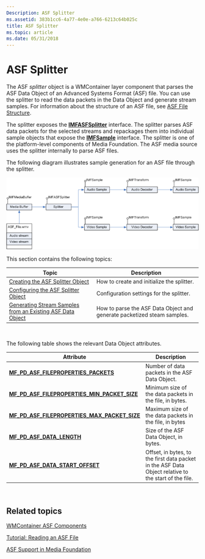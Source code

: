 ```yaml
---
Description: ASF Splitter
ms.assetid: 383b1cc6-4a77-4e0e-a766-6213c64b025c
title: ASF Splitter
ms.topic: article
ms.date: 05/31/2018
---
```


# ASF Splitter

The ASF *splitter* object is a WMContainer layer component that parses the ASF Data Object of an Advanced Systems Format (ASF) file. You can use the splitter to read the data packets in the Data Object and generate stream samples. For information about the structure of an ASF file, see [ASF File Structure](asf-file-structure.md).

The splitter exposes the [**IMFASFSplitter**](/windows/desktop/api/wmcontainer/nn-wmcontainer-imfasfsplitter) interface. The splitter parses ASF data packets for the selected streams and repackages them into individual sample objects that expose the [**IMFSample**](/windows/desktop/api/mfobjects/nn-mfobjects-imfsample) interface. The splitter is one of the platform-level components of Media Foundation. The ASF media source uses the splitter internally to parse ASF files.

The following diagram illustrates sample generation for an ASF file through the splitter.

![diagram showing sample generation of an asf file](images/1eb9789c-c586-4f44-b907-b086cf288cc1.gif)

This section contains the following topics:



| Topic                                                                                                                        | Description                                                             |
|------------------------------------------------------------------------------------------------------------------------------|-------------------------------------------------------------------------|
| [Creating the ASF Splitter Object](creating-the-asf-splitter-object.md)                                                     | How to create and initialize the splitter.                              |
| [Configuring the ASF Splitter Object](configuring-the-asf-splitter-object.md)                                               | Configuration settings for the splitter.                                |
| [Generating Stream Samples from an Existing ASF Data Object](generating-stream-samples-from-an-existing-asf-data-object.md) | How to parse the ASF Data Object and generate packetized steam samples. |



 

The following table shows the relevant Data Object attributes.



| Attribute                                                                                                    | Description                                                                                          |
|--------------------------------------------------------------------------------------------------------------|------------------------------------------------------------------------------------------------------|
| [**MF\_PD\_ASF\_FILEPROPERTIES\_PACKETS**](mf-pd-asf-fileproperties-packets-attribute.md)                   | Number of data packets in the ASF Data Object.                                                       |
| [**MF\_PD\_ASF\_FILEPROPERTIES\_MIN\_PACKET\_SIZE**](mf-pd-asf-fileproperties-min-packet-size-attribute.md) | Minimum size of the data packets in the file, in bytes.                                              |
| [**MF\_PD\_ASF\_FILEPROPERTIES\_MAX\_PACKET\_SIZE**](mf-pd-asf-fileproperties-max-packet-size-attribute.md) | Maximum size of the data packets in the file, in bytes                                               |
| [**MF\_PD\_ASF\_DATA\_LENGTH**](mf-pd-asf-data-length-attribute.md)                                         | Size of the ASF Data Object, in bytes.                                                               |
| [**MF\_PD\_ASF\_DATA\_START\_OFFSET**](mf-pd-asf-data-start-offset-attribute.md)                            | Offset, in bytes, to the first data packet in the ASF Data Object relative to the start of the file. |



 

## Related topics

<dl> <dt>

[WMContainer ASF Components](wmcontainer-asf-components.md)
</dt> <dt>

[Tutorial: Reading an ASF File](tutorial--reading-an-asf-file.md)
</dt> <dt>

[ASF Support in Media Foundation](asf-support-in-media-foundation.md)
</dt> </dl>

 

 



